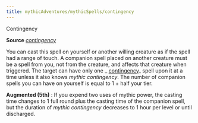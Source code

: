```yaml
---
title: mythicAdventures/mythicSpells/contingency
---
```

Contingency

**Source** [_contingency_](spells/contingency.md#_contingency)

You can cast this spell on yourself or another willing creature as if the spell had a range of touch. A companion spell placed on another creature must be a spell from you, not from the creature, and affects that creature when triggered. The target can have only one _ [contingency](spells/contingency.md#_contingency)_ spell upon it at a time unless it also knows _mythic contingency_. The number of companion spells you can have on yourself is equal to 1 + half your tier.

**Augmented (5th)** : If you expend two uses of mythic power, the casting time changes to 1 full round plus the casting time of the companion spell, but the duration of _mythic contingency_ decreases to 1 hour per level or until discharged.

